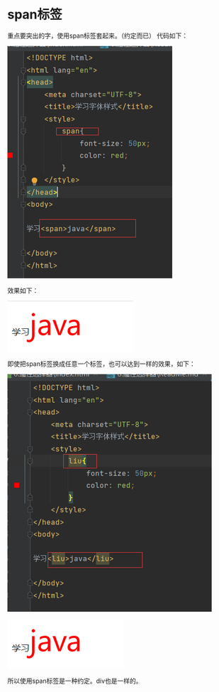 # span标签
重点要突出的字，使用span标签套起来。（约定而已）
代码如下：

![img.png](img.png)

效果如下：

![img_1.png](img_1.png)

即使把span标签换成任意一个标签，也可以达到一样的效果，如下：

![img_2.png](img_2.png)

![img_3.png](img_3.png)

所以使用span标签是一种约定。div也是一样的。

